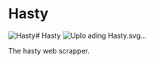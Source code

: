 # Hasty
![Hasty](https://github.com/DrMixxer/Hasty/assets/89403966/097ab816-c258-46f3-9175-e242f164346b)# Hasty
![Uplo<svg width="256" height="256" viewBox="0 0 256 256" fill="none" xmlns="http://www.w3.org/2000/svg">
<g clip-path="url(#clip0_6_2)">
<rect width="256" height="256" rx="35" fill="white"/>
<rect width="256" height="256" rx="35" fill="black"/>
<path d="M40.0455 235V188.455H49.8864V207.659H69.8636V188.455H79.6818V235H69.8636V215.773H49.8864V235H40.0455ZM97.5682 235.659C95.3409 235.659 93.3561 235.273 91.6136 234.5C89.8712 233.712 88.4924 232.553 87.4773 231.023C86.4773 229.477 85.9773 227.553 85.9773 225.25C85.9773 223.311 86.3333 221.682 87.0455 220.364C87.7576 219.045 88.7273 217.985 89.9545 217.182C91.1818 216.379 92.5758 215.773 94.1364 215.364C95.7121 214.955 97.3636 214.667 99.0909 214.5C101.121 214.288 102.758 214.091 104 213.909C105.242 213.712 106.144 213.424 106.705 213.045C107.265 212.667 107.545 212.106 107.545 211.364V211.227C107.545 209.788 107.091 208.674 106.182 207.886C105.288 207.098 104.015 206.705 102.364 206.705C100.621 206.705 99.2348 207.091 98.2045 207.864C97.1742 208.621 96.4924 209.576 96.1591 210.727L87.2045 210C87.6591 207.879 88.553 206.045 89.8864 204.5C91.2197 202.939 92.9394 201.742 95.0455 200.909C97.1667 200.061 99.6212 199.636 102.409 199.636C104.348 199.636 106.205 199.864 107.977 200.318C109.765 200.773 111.348 201.477 112.727 202.432C114.121 203.386 115.22 204.614 116.023 206.114C116.826 207.598 117.227 209.379 117.227 211.455V235H108.045V230.159H107.773C107.212 231.25 106.462 232.212 105.523 233.045C104.583 233.864 103.455 234.508 102.136 234.977C100.818 235.432 99.2955 235.659 97.5682 235.659ZM100.341 228.977C101.765 228.977 103.023 228.697 104.114 228.136C105.205 227.561 106.061 226.788 106.682 225.818C107.303 224.848 107.614 223.75 107.614 222.523V218.818C107.311 219.015 106.894 219.197 106.364 219.364C105.848 219.515 105.265 219.659 104.614 219.795C103.962 219.917 103.311 220.03 102.659 220.136C102.008 220.227 101.417 220.311 100.886 220.386C99.75 220.553 98.7576 220.818 97.9091 221.182C97.0606 221.545 96.4015 222.038 95.9318 222.659C95.4621 223.265 95.2273 224.023 95.2273 224.932C95.2273 226.25 95.7045 227.258 96.6591 227.955C97.6288 228.636 98.8561 228.977 100.341 228.977ZM153.784 210.045L144.92 210.591C144.769 209.833 144.443 209.152 143.943 208.545C143.443 207.924 142.784 207.432 141.966 207.068C141.163 206.689 140.201 206.5 139.08 206.5C137.58 206.5 136.314 206.818 135.284 207.455C134.254 208.076 133.739 208.909 133.739 209.955C133.739 210.788 134.072 211.492 134.739 212.068C135.405 212.644 136.549 213.106 138.17 213.455L144.489 214.727C147.883 215.424 150.413 216.545 152.08 218.091C153.746 219.636 154.58 221.667 154.58 224.182C154.58 226.47 153.905 228.477 152.557 230.205C151.223 231.932 149.39 233.28 147.057 234.25C144.739 235.205 142.064 235.682 139.034 235.682C134.413 235.682 130.731 234.72 127.989 232.795C125.261 230.856 123.663 228.22 123.193 224.886L132.716 224.386C133.004 225.795 133.701 226.871 134.807 227.614C135.913 228.341 137.33 228.705 139.057 228.705C140.754 228.705 142.117 228.379 143.148 227.727C144.193 227.061 144.723 226.205 144.739 225.159C144.723 224.28 144.352 223.561 143.625 223C142.898 222.424 141.777 221.985 140.261 221.682L134.216 220.477C130.807 219.795 128.269 218.614 126.602 216.932C124.951 215.25 124.125 213.106 124.125 210.5C124.125 208.258 124.731 206.326 125.943 204.705C127.17 203.083 128.89 201.833 131.102 200.955C133.33 200.076 135.936 199.636 138.92 199.636C143.33 199.636 146.799 200.568 149.33 202.432C151.875 204.295 153.36 206.833 153.784 210.045ZM179.244 200.091V207.364H158.222V200.091H179.244ZM162.994 191.727H172.676V224.273C172.676 225.167 172.813 225.864 173.085 226.364C173.358 226.848 173.737 227.189 174.222 227.386C174.722 227.583 175.297 227.682 175.949 227.682C176.403 227.682 176.858 227.644 177.312 227.568C177.767 227.477 178.116 227.409 178.358 227.364L179.881 234.568C179.396 234.72 178.714 234.894 177.835 235.091C176.956 235.303 175.888 235.432 174.631 235.477C172.297 235.568 170.252 235.258 168.494 234.545C166.752 233.833 165.396 232.727 164.426 231.227C163.456 229.727 162.979 227.833 162.994 225.545V191.727ZM191.528 248.091C190.301 248.091 189.15 247.992 188.074 247.795C187.013 247.614 186.134 247.379 185.438 247.091L187.619 239.864C188.756 240.212 189.778 240.402 190.688 240.432C191.612 240.462 192.407 240.25 193.074 239.795C193.756 239.341 194.309 238.568 194.733 237.477L195.301 236L182.778 200.091H192.96L200.188 225.727H200.551L207.847 200.091H218.097L204.528 238.773C203.877 240.652 202.991 242.288 201.869 243.682C200.763 245.091 199.362 246.174 197.665 246.932C195.968 247.705 193.922 248.091 191.528 248.091Z" fill="#DD0000"/>
<path fill-rule="evenodd" clip-rule="evenodd" d="M142.969 4.51384C145.532 5.66855 147.012 8.51851 146.554 11.4138L135.636 80.4002H188.954C191.244 80.4002 193.338 81.7627 194.362 83.9196C195.385 86.0765 195.165 88.6577 193.79 90.5868L121.246 192.454C119.573 194.802 116.593 195.641 114.031 194.486C111.468 193.332 109.988 190.481 110.446 187.587L121.364 118.6H68.0455C65.7557 118.6 63.6623 117.238 62.6383 115.081C61.6142 112.924 61.8352 110.343 63.2091 108.413L135.755 6.54714C137.427 4.19897 140.407 3.35913 142.969 4.51384ZM80.1365 105.867H128.5C130.277 105.867 131.964 106.69 133.113 108.118C134.261 109.546 134.755 111.434 134.463 113.28L126.448 163.926L176.863 93.1335H128.5C126.723 93.1335 125.036 92.3101 123.887 90.8821C122.739 89.4542 122.245 87.5662 122.537 85.7202L130.552 35.0747L80.1365 105.867Z" fill="#DD0000"/>
</g>
<defs>
<clipPath id="clip0_6_2">
<rect width="256" height="256" rx="35" fill="white"/>
</clipPath>
</defs>
</svg>
ading Hasty.svg…]()

The hasty web scrapper.
